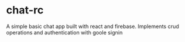 # chat-rc
A simple basic chat app built with react and firebase. Implements crud operations and authentication with goole signin
